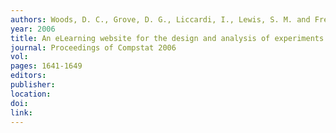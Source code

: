 ```yaml
---
authors: Woods, D. C., Grove, D. G., Liccardi, I., Lewis, S. M. and Frey, J. G. 
year: 2006 
title: An eLearning website for the design and analysis of experiments with application to chemical processes 
journal: Proceedings of Compstat 2006 
vol: 
pages: 1641-1649 
editors: 
publisher: 
location: 
doi: 
link: 
---
```

 
